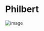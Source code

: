# Philbert



![image](https://github.com/jsvan/Philbert/assets/9337973/5812e260-eb2c-4876-bef7-ab24c9c0679d)

